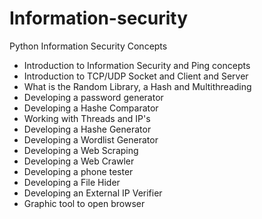 # Information-security
Python Information Security Concepts

* Introduction to Information Security and Ping concepts
* Introduction to TCP/UDP Socket and Client and Server
* What is the Random Library, a Hash and Multithreading
* Developing a password generator
* Developing a Hashe Comparator
* Working with Threads and IP's
* Developing a Hashe Generator
* Developing a Wordlist Generator
* Developing a Web Scraping
* Developing a Web Crawler
* Developing a phone tester
* Developing a File Hider
* Developing an External IP Verifier
* Graphic tool to open browser
